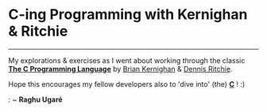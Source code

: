 # C-ing Programming with Kernighan & Ritchie
----

My explorations &amp; exercises as I went about working through the classic **[The C Programming Language](http://www.amazon.com/C-Programming-Language-2nd-Edition/dp/0131103628)** by [Brian Kernighan][brian_kernighan] &amp; [Dennis Ritchie][dennis_ritchie]. 

Hope this encourages my fellow developers also to 'dive into' (the) [**C**][c_wiki] ! :)

: ~ **Raghu Ugaré**

[brian_kernighan]:http://en.wikipedia.org/wiki/Brian_Kernighan 
[dennis_ritchie]:http://en.wikipedia.org/wiki/Dennis_Ritchie 
[c_wiki]:http://en.wikipedia.org/wiki/C_(programming_language)
